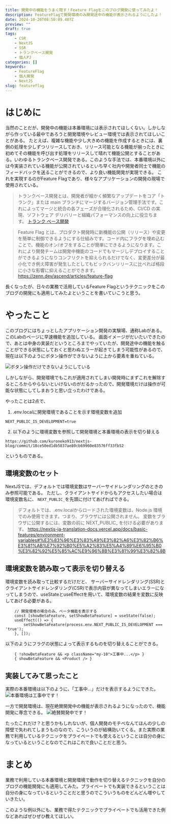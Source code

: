 ```yaml
---
title: 開発中の機能をうまく隠す！Feature Flagをこのブログ開発に使ってみたよ！
description: FeatureFlagで開発環境のみ開発途中の機能が表示されるようにしたよ！
date: 2024-10-26T08:50:09.407Z
preview: ""
draft: true
tags:
    - CSR
    - NextJS
    - SSR
    - トランクベース開発
    - 個人PJ
categories: []
keywords:
    - FeatureFlag
    - 個人開発
    - NextJS
slug: featureflag
---
```

# はじめに
当然のことだが、開発中の機能は本番環境には表示されてほしくない。しかしながら作っている最中であろうと開発環境やレビュー環境では表示されてほしいことがある。
たとえば、複雑な機能や少し大きめの機能を作成するときには、裏側の処理を少しずつリリースしておき、リリース可能となる機能が揃ったときに初めてその機能を呼び出す処理をリリースして晴れて機能公開とすることがある。いわゆるトランクベース開発である。このような手法では、本番環境以外には今実装されている機能が公開されているといち早く社内や開発者同士で機能のフィードバックを送ることができるので、より良い機能開発が実現できる。
これを実現するのがFeature Flagであり、様々なアプリケーションの開発の現場で使用されている。

> トランクベース開発とは、開発者が細かく頻繁なアップデートをコア「トランク」または main ブランチにマージするバージョン管理手法です。これによってマージと統合の各フェーズが合理化されるため、CI/CD の実現、ソフトウェア デリバリーと組織パフォーマンスの向上に役立ちます。
[トランク ベース開発](https://www.atlassian.com/ja/continuous-delivery/continuous-integration/trunk-based-development)

> Feature Flag とは、プロダクト開発時に新機能の公開（リリース）や変更を簡単に制御できるようにする仕組みです。コード内にフラグを埋め込むことで、機能のオン/オフをすることが簡単にできるようになります。これにより開発チームは開発中機能のコードでもマージしデプロイすることができるようになりコンフリクトを抑えられるだけでなく、変更差分が最小化でき例え障害が発生したとしてもビックバンリリースに比べれば格段に小さな影響に抑えることができます。
https://zenn.dev/ascend/articles/feature-flag

長くなったが、日々の業務で活用しているFeature Flagというテクニックをこのブログの開発にも適用してみたよということを書いていこうと思う。

# やったこと
このブログにはちょっとしたアプリケーション開発の実験場、通称Labがある。
このLabのページに早速機能を追加している。
画面イメージがだいたいできたので、あとは中身の実装だというところまでやっていたが、開発途中の機能を触ることができる状態にしておくと思わぬエラーが起きてしまう可能性があるので、現在は以下のようにボタン操作ができないように上から要素を重ねている。

![ボタン操作だけできないようにしている](/images/uploaded/20241026/before-image.png)

しかしながら、開発環境でもこれが適用されてしまい開発時にまずこれを解除するところからやらないといけないのがだるかったので、開発環境だけは操作が可能な状態にしてしまおうと思い立ったわけである。

やったことは2点で、
1. .env.localに開発環境であることを示す環境変数を追加
```
NEXT_PUBLIC_IS_DEVELOPMENT=true
```

2. 以下のように環境変数を参照して開発環境と本番環境の表示を切り替える
```link
https://github.com/kuroneko913/nextjs-blog/commit/18ce50ed1db5837ae80cb69960e83576ff33fb52
```

というものである。

## 環境変数のセット
NextJSでは、デフォルトでは環境変数はサーバーサイドレンダリングのときのみ参照可能である。
ただし、クライアントサイドからもアクセスしたい場合は環境変数名に、
```NEXT_PUBLIC_```を先頭に付けてあげればできる。

> デフォルトでは、.env.localからロードされた環境変数は、Node.js 環境でのみ使用できます。つまり、ブラウザには公開されません。
変数をブラウザに公開するには、変数の前に NEXT_PUBLIC_ を付ける必要があります。
https://nextjs-ja-translation-docs.vercel.app/docs/basic-features/environment-variables#%E3%83%96%E3%83%A9%E3%82%A6%E3%82%B6%E3%81%AB%E7%92%B0%E5%A2%83%E5%A4%89%E6%95%B0%E3%82%92%E5%85%AC%E9%96%8B%E3%81%99%E3%82%8B

## 環境変数を読み取って表示を切り替える 
環境変数を読み取って比較するだけだと、
サーバーサイドレンダリング(SSR)とクライアントサイドレンダリング(CSR)で表示内容が異なってしまいエラーになってしまうので、useStateとuseEffectを用いて、環境変数の結果を変数に反映してあげる必要がある。

```tsx
    // 開発環境の場合のみ、ベータ機能を表示する
    const [showBetaFeature, setShowBetaFeature] = useState(false);
    useEffect(() => {
        setShowBetaFeature(process.env.NEXT_PUBLIC_IS_DEVELOPMENT === 'true');
    }, []);
```

以下のようにフラグの状態によって表示するものを切り替えることができる。
```tsx
    { !showBetaFeature && <p className="my-10">工事中...</p> }
    { showBetaFeature && <Product /> }
```

## 実装してみて思ったこと
実際の本番環境は以下のように、「工事中...」だけを表示するようにできた。
![本番環境は工事中です！](/images/uploaded/20241026/production-image.png)

一方で開発環境は、現在絶賛開発中の機能が表示されるようになったので、機能開発に専念できる。
![絶賛開発中です！](/images/uploaded/20241026/develop-image.png)

たったこれだけ？と思うかもしれないが、個人開発のモチベなんてほんの少しの障壁で失われてしまうものなので、こういうのが結構効いてくる。また実際の業務で利用しているテクニックをプライベートでも使えるということは自分の身になっているということなのでこれはこれで良いことだと思う。

# まとめ
業務で利用している本番環境と開発環境で動作を切り替えるテクニックを自分のブログの機能開発にも適用してみた。プライベートでも実装できるということは自分の身になっているということだと思うのでこういうものをどんどん増やしていきたい。

このような例以外にも、業務で得たテクニックでプライベートでも活用できた例などあればぜひぜひ教えてほしい。
